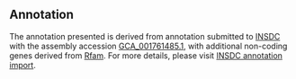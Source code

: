 

Annotation
----------

The annotation presented is derived from annotation submitted to
[INSDC](http://www.insdc.org) with the assembly accession
[GCA\_001761485.1](http://www.ebi.ac.uk/ena/data/view/GCA_001761485.1),
with additional non-coding genes derived from
[Rfam](http://rfam.xfam.org/). For more details, please visit [INSDC
annotation
import](http://ensemblgenomes.org/info/data/insdc_annotation).
